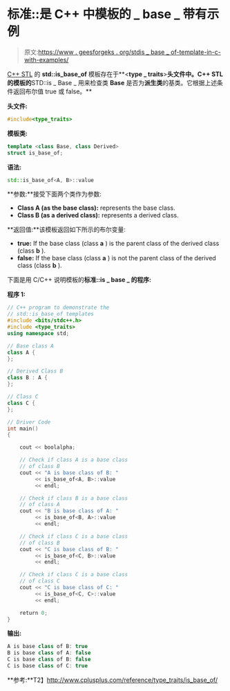 # 标准::是 C++ 中模板的 _ base _ 带有示例

> 原文:[https://www . geesforgeks . org/stdis _ base _ of-template-in-c-with-examples/](https://www.geeksforgeeks.org/stdis_base_of-template-in-c-with-examples/)

[C++ STL](https://www.geeksforgeeks.org/the-c-standard-template-library-stl/) 的 **std::is_base_of** 模板存在于**<**type _ traits**>**头文件中。C++ STL 的模板的**STD::is _ Base _ 用来检查类 **Base** 是否为**派生类**的基类。它根据上述条件返回布尔值 true 或 false。**

**头文件:**

```cpp
#include<type_traits>

```

**模板类:**

```cpp
template <class Base, class Derived>
struct is_base_of;

```

**语法:**

```cpp
std::is_base_of<A, B>::value

```

**参数:**接受下面两个类作为参数:

*   **Class A (as the base class):** represents the base class.
*   **Class B (as a derived class):** represents a derived class.

**返回值:**该模板返回如下所示的布尔变量:

*   **true:** If the base class (class **a** ) is the parent class of the derived class (class **b** ).
*   **false:** If the base class (class **a** ) is not the parent class of the derived class (class **b** ).

下面是用 C/C++ 说明模板的**标准::is _ base _ 的程序:**

**程序 1:**

```cpp
// C++ program to demonstrate the
// std::is_base_of templates
#include <bits/stdc++.h>
#include <type_traits>
using namespace std;

// Base class A
class A {
};

// Derived Class B
class B : A {
};

// Class C
class C {
};

// Driver Code
int main()
{

    cout << boolalpha;

    // Check if class A is a base class
    // of class B
    cout << "A is base class of B: "
         << is_base_of<A, B>::value
         << endl;

    // Check if class B is a base class
    // of class A
    cout << "B is base class of A: "
         << is_base_of<B, A>::value
         << endl;

    // Check if class C is a base class
    // of class B
    cout << "C is base class of B: "
         << is_base_of<C, B>::value
         << endl;

    // Check if class C is a base class
    // of class C
    cout << "C is base class of C: "
         << is_base_of<C, C>::value
         << endl;

    return 0;
}
```

**输出:**

```cpp
A is base class of B: true
B is base class of A: false
C is base class of B: false
C is base class of C: true

```

**参考:**T2】http://www.cplusplus.com/reference/type_traits/is_base_of/